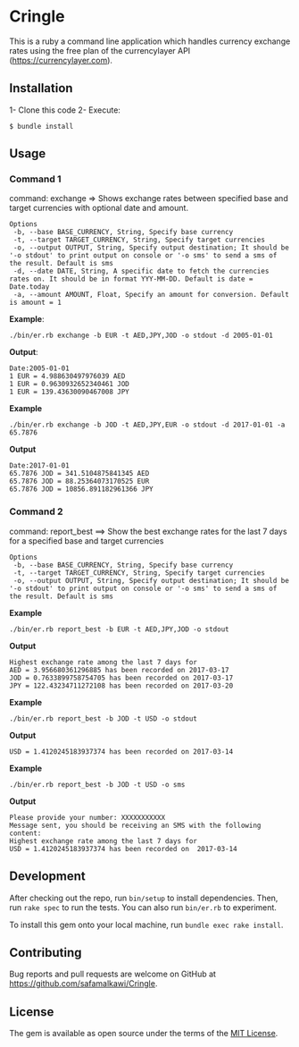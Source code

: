 # Cringle

This is a ruby a command line application which handles currency exchange rates using the free plan of the currencylayer API (https://currencylayer.com).

## Installation
1- Clone this code
2- Execute:

    $ bundle install

## Usage
### Command 1
command:  exchange =>  Shows exchange rates between specified base and target currencies with optional date and amount.
```
Options
 -b, --base BASE_CURRENCY, String, Specify base currency
 -t, --target TARGET_CURRENCY, String, Specify target currencies
 -o, --output OUTPUT, String, Specify output destination; It should be '-o stdout' to print output on console or '-o sms' to send a sms of the result. Default is sms
 -d, --date DATE, String, A specific date to fetch the currencies rates on. It should be in format YYY-MM-DD. Default is date = Date.today
 -a, --amount AMOUNT, Float, Specify an amount for conversion. Default is amount = 1
```
    
**Example**: 

```
./bin/er.rb exchange -b EUR -t AED,JPY,JOD -o stdout -d 2005-01-01
```

**Output**:

```
Date:2005-01-01
1 EUR = 4.988630497976039 AED
1 EUR = 0.9630932652340461 JOD
1 EUR = 139.43630090467008 JPY
```

**Example**

```
./bin/er.rb exchange -b JOD -t AED,JPY,EUR -o stdout -d 2017-01-01 -a 65.7876
```

**Output**

```
Date:2017-01-01
65.7876 JOD = 341.5104875841345 AED
65.7876 JOD = 88.25364073170525 EUR
65.7876 JOD = 10856.891182961366 JPY
```

### Command 2
command: report_best ==> Show the best exchange rates for the last 7 days for a specified base and target currencies

```
Options
 -b, --base BASE_CURRENCY, String, Specify base currency
 -t, --target TARGET_CURRENCY, String, Specify target currencies
 -o, --output OUTPUT, String, Specify output destination; It should be '-o stdout' to print output on console or '-o sms' to send a sms of the result. Default is sms
```

**Example**
```
./bin/er.rb report_best -b EUR -t AED,JPY,JOD -o stdout
```

**Output**

```
Highest exchange rate among the last 7 days for
AED = 3.956680361296885 has been recorded on 2017-03-17
JOD = 0.7633899758754705 has been recorded on 2017-03-17
JPY = 122.43234711272108 has been recorded on 2017-03-20
```

**Example**

```
./bin/er.rb report_best -b JOD -t USD -o stdout
```

**Output**

```
USD = 1.4120245183937374 has been recorded on 2017-03-14
```

**Example**

```
./bin/er.rb report_best -b JOD -t USD -o sms
```

**Output**

```
Please provide your number: XXXXXXXXXXX
Message sent, you should be receiving an SMS with the following content:
Highest exchange rate among the last 7 days for
USD = 1.4120245183937374 has been recorded on  2017-03-14
```

## Development

After checking out the repo, run `bin/setup` to install dependencies. Then, run `rake spec` to run the tests. You can also run `bin/er.rb` to experiment.

To install this gem onto your local machine, run `bundle exec rake install`.

## Contributing

Bug reports and pull requests are welcome on GitHub at https://github.com/safamalkawi/Cringle.


## License

The gem is available as open source under the terms of the [MIT License](http://opensource.org/licenses/MIT).

